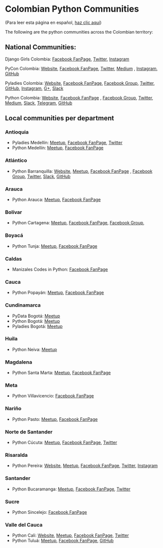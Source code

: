 # Colombian Python Communities

(Para leer esta página en español, [haz clic aquí](https://github.com/ColombiaPython/communities/blob/master/README.md))

The following are the python communities across the Colombian territory:

## National Communities:

Django Girls Colombia: [Facebook FanPage](https://www.facebook.com/djangogirlscolombia), [Twitter](https://twitter.com/djangogirlsco), [Instagram](https://www.instagram.com/DjangoGirlsCo/)

PyCon Colombia: [Website](https://www.pycon.co), [Facebook FanPage](https://www.facebook.com/pyconcolombia), [Twitter](https://twitter.com/pyconcolombia), [Medium](https://medium.com/@pyconcolombia) , [Instagram](https://instagram.com/pyconcolombia/), [GitHub](https://github.com/pyconcolombia)

Pyladies Colombia: [Website](http://pyladies.co/), [Facebook FanPage](https://www.facebook.com/pyladiesco/), [Facebook Group](https://www.facebook.com/groups/374129263076607/), [Twitter](https://twitter.com/pyladies_co), [GitHub](https://github.com/pyladies-colombia), [Instagram](https://www.instagram.com/pyladies_co/), [G+](http://bit.ly/pyladiescog), [Slack](http://bit.ly/slackpyladiesco)

Python Colombia: [Website](https://www.python.org.co), [Facebook FanPage](https://www.facebook.com/ColombiaPython/) , [Facebook Group](https://www.facebook.com/groups/pythonco/), [Twitter](https://twitter.com/colombiapython), [Medium](https://medium.com/@pythoncolombia), [Slack](https://python-colombia.slack.com), [Telegram](https://t.me/pythoncolombia), [GitHub](https://github.com/ColombiaPython)

## Local communities per department

### Antioquia

* Pyladies Medellín: [Meetup](https://www.meetup.com/Python-Ladies-Medellin/), [Facebook FanPage](https://www.facebook.com/pyladiesmedellin/), [Twitter](https://twitter.com/pyladiesmed)
* Python Medellín: [Meetup](https://www.meetup.com/Medellin-Python-y-Django-Meetup/), [Facebook FanPage](https://www.facebook.com/pythonmedellin/)

### Atlántico

* Python Barranquilla: [Website](http://pybaq.co/), [Meetup](https://www.meetup.com/pythonbaq/), [Facebook FanPage](https://www.facebook.com/pybaq/) , [Facebook Group](https://www.facebook.com/groups/813920708682845), [Twitter](https://twitter.com/pybaq), [Slack](https://pybaq.slack.com), [GitHub](https://github.com/PyBAQ)

### Arauca

* Python Arauca: [Meetup](https://www.meetup.com/PythonArauca/), [Facebook FanPage](https://www.facebook.com/pythonarauca/)

### Bolívar

* Python Cartagena: [Meetup](https://www.meetup.com/Python-Django-CTG/), [Facebook FanPage](https://www.facebook.com/Python-CTG-122260291668601/), [Facebook Group](https://www.facebook.com/groups/pydjctg),

### Boyacá

* Python Tunja: [Meetup](https://www.meetup.com/PythonTunja/), [Facebook FanPage](https://www.facebook.com/PythonTunja/)

### Caldas

* Manizales Codes in Python: [Facebook FanPage](https://www.facebook.com/manizalescodesinpython/)

### Cauca

* Python Popayán: [Meetup](https://www.meetup.com/comunidad-python-popayan/), [Facebook FanPage](https://www.facebook.com/pythonistapopayan/)

### Cundinamarca

* PyData Bogotá: [Meetup](https://www.meetup.com/PyData-Bogota/)
* Python Bogotá: [Meetup](https://www.meetup.com/es/pythonbogota/)
* Pyladies Bogotá: [Meetup](https://www.meetup.com/Pyladies-Co-Bogota/)

### Huila

* Python Neiva: [Meetup](https://www.meetup.com/es/PythonNeiva/)

### Magdalena

* Python Santa Marta: [Meetup](https://www.meetup.com/python-santamarta/), [Facebook FanPage](https://www.facebook.com/pythonsantamarta/)

### Meta

* Python Villavicencio: [Facebook FanPage](https://www.facebook.com/pythonvi/)

### Nariño

* Python Pasto: [Meetup](https://www.meetup.com/Pasto-Python/), [Facebook FanPage](https://www.facebook.com/PythonPasto/)

### Norte de Santander

* Python Cúcuta: [Meetup](https://www.meetup.com/Python-Cucuta/), [Facebook FanPage](https://www.facebook.com/PythonCucuta/), [Twitter](https://twitter.com/PythonCucuta)

### Risaralda

* Python Pereira: [Website](http://PyPereira.co), [Meetup](https://www.meetup.com/es/pythonpereira/), [Facebook FanPage](https://www.facebook.com/pythonpereira), [Twitter](https://twitter.com/pythonpereira), [Instagram](https://instagram.com/pythonpereira)

### Santander

* Python Bucaramanga: [Meetup](https://www.meetup.com/PythonBucaramanga/), [Facebook FanPage](https://www.facebook.com/PythonBucaramanga/), [Twitter](https://www.twitter.com/PyBuc/)

### Sucre

* Python Sincelejo: [Facebook FanPage](https://www.facebook.com/PythonSincelejo/)

### Valle del Cauca

* Python Cali: [Website](https://www.pythoncali.com), [Meetup](https://www.meetup.com/Python-Cali/), [Facebook FanPage](https://www.facebook.com/pythoncali/),  [Twitter](https://twitter.com/pythoncali)
* Python Tuluá: [Meetup](https://www.meetup.com/Python-Tulua/), [Facebook FanPage](https://www.facebook.com/pythontulua/), [GitHub](https://github.com/PythonTulua)

